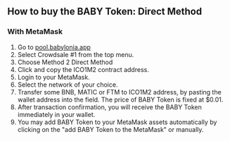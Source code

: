## How to buy the BABY Token: Direct Method

### With MetaMask

 1. Go to [pool.babylonia.app](pool.babylonia.app)
 2. Select Crowdsale #1 from the top menu.
 3. Choose Method 2 Direct Method
 4. Click and copy the ICO1M2 contract address.
 5. Login to your MetaMask.
 6. Select the network of your choice.
 7. Transfer some BNB, MATIC or FTM to ICO1M2 address, by pasting the wallet address into the field. The price of BABY Token is fixed at $0.01.
 8. After transaction confirmation, you will receive the BABY Token immediately in your wallet. 
 9. You may add BABY Token to your MetaMask assets automatically by clicking on the "add BABY Token to the MetaMask" or manually.



